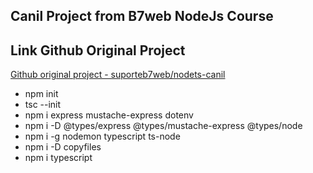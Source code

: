 ## Canil Project from B7web NodeJs Course

## Link Github Original Project
[Github original project - suporteb7web/nodets-canil](https://github.com/suporteb7web/nodets-canil)

- npm init
- tsc --init
- npm i express mustache-express dotenv
- npm i -D @types/express @types/mustache-express @types/node
- npm i -g nodemon typescript ts-node
- npm i -D copyfiles
- npm i typescript